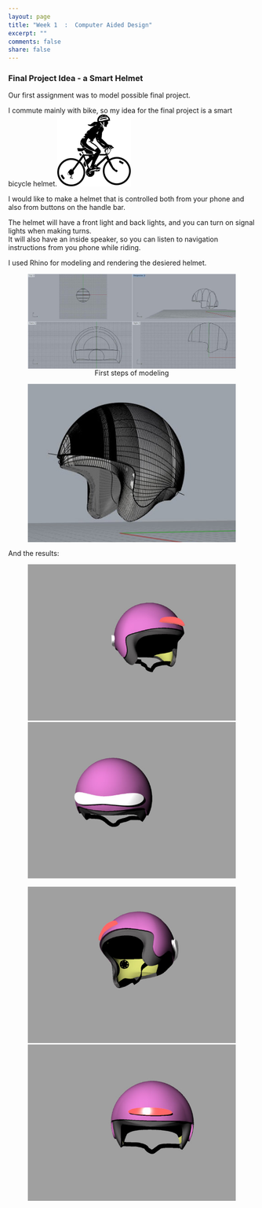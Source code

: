 ```yaml
---
layout: page
title: "Week 1  :  Computer Aided Design"
excerpt: ""
comments: false
share: false
---
```


### Final Project Idea - a Smart Helmet

Our first assignment was to model possible final project.  
  
I commute mainly with bike, so my idea for the final project is a smart bicycle helmet.![alt text](../images/week1/bike_clipart.png)    
  
  
I would like to make a helmet that is controlled both from your phone and also from buttons on the handle bar.  
  
The helmet will have a front light and back lights, and you can turn on signal lights when making turns.  
It will also have an inside speaker, so you can listen to navigation instructions from you phone while riding.  


I used Rhino for modeling and rendering the desiered helmet.

<figure align="center">
	<img align="center" src="../images/week1/helmet_1.jpg" alt="image">
	<figcaption>First steps of modeling</figcaption>
</figure>
<figure align="center">
	<img align="center" src="../images/week1/helmet_2.jpg" alt="image">
</figure>
  
And the results:
<figure class="half">
	<img src="../images/week1/render_1.jpg" alt="image">
	<img src="../images/week1/render_2.jpg" alt="image">
</figure>
<figure class="half">
	<img src="../images/week1/render_3.jpg" alt="image">
	<img src="../images/week1/render_4.jpg" alt="image">
</figure>